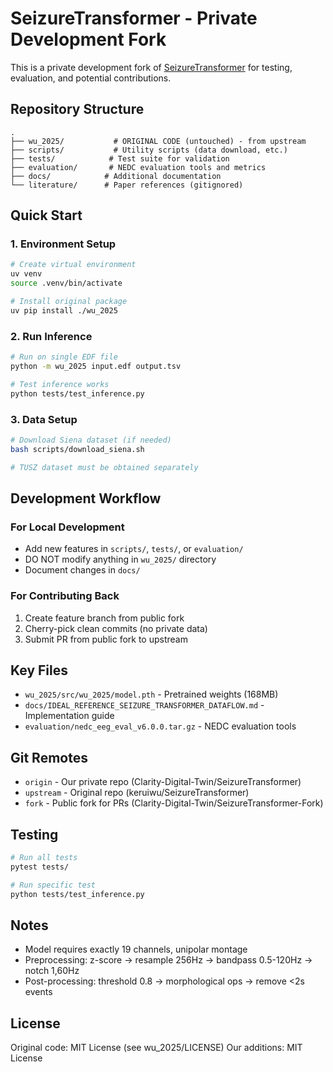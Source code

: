 # SeizureTransformer - Private Development Fork

This is a private development fork of [SeizureTransformer](https://github.com/keruiwu/SeizureTransformer) for testing, evaluation, and potential contributions.

## Repository Structure

```
.
├── wu_2025/           # ORIGINAL CODE (untouched) - from upstream
├── scripts/           # Utility scripts (data download, etc.)
├── tests/            # Test suite for validation
├── evaluation/       # NEDC evaluation tools and metrics
├── docs/            # Additional documentation
└── literature/      # Paper references (gitignored)
```

## Quick Start

### 1. Environment Setup
```bash
# Create virtual environment
uv venv
source .venv/bin/activate

# Install original package
uv pip install ./wu_2025
```

### 2. Run Inference
```bash
# Run on single EDF file
python -m wu_2025 input.edf output.tsv

# Test inference works
python tests/test_inference.py
```

### 3. Data Setup
```bash
# Download Siena dataset (if needed)
bash scripts/download_siena.sh

# TUSZ dataset must be obtained separately
```

## Development Workflow

### For Local Development
- Add new features in `scripts/`, `tests/`, or `evaluation/`
- DO NOT modify anything in `wu_2025/` directory
- Document changes in `docs/`

### For Contributing Back
1. Create feature branch from public fork
2. Cherry-pick clean commits (no private data)
3. Submit PR from public fork to upstream

## Key Files

- `wu_2025/src/wu_2025/model.pth` - Pretrained weights (168MB)
- `docs/IDEAL_REFERENCE_SEIZURE_TRANSFORMER_DATAFLOW.md` - Implementation guide
- `evaluation/nedc_eeg_eval_v6.0.0.tar.gz` - NEDC evaluation tools

## Git Remotes

- `origin` - Our private repo (Clarity-Digital-Twin/SeizureTransformer)
- `upstream` - Original repo (keruiwu/SeizureTransformer)
- `fork` - Public fork for PRs (Clarity-Digital-Twin/SeizureTransformer-Fork)

## Testing

```bash
# Run all tests
pytest tests/

# Run specific test
python tests/test_inference.py
```

## Notes

- Model requires exactly 19 channels, unipolar montage
- Preprocessing: z-score → resample 256Hz → bandpass 0.5-120Hz → notch 1,60Hz
- Post-processing: threshold 0.8 → morphological ops → remove <2s events

## License

Original code: MIT License (see wu_2025/LICENSE)
Our additions: MIT License